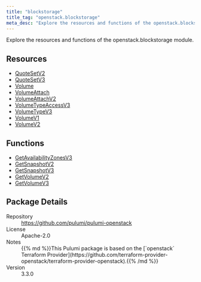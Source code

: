 ```yaml
---
title: "blockstorage"
title_tag: "openstack.blockstorage"
meta_desc: "Explore the resources and functions of the openstack.blockstorage module."
---
```


<!-- WARNING: this file was generated by Pulumi Docs Generator. -->
<!-- Do not edit by hand unless you're certain you know what you are doing! -->

Explore the resources and functions of the openstack.blockstorage module.

<h2 id="resources">Resources</h2>
<ul class="api">
    <li><a href="quotesetv2" title="QuoteSetV2"><span class="symbol resource"></span>QuoteSetV2</a></li>
    <li><a href="quotesetv3" title="QuoteSetV3"><span class="symbol resource"></span>QuoteSetV3</a></li>
    <li><a href="volume" title="Volume"><span class="symbol resource"></span>Volume</a></li>
    <li><a href="volumeattach" title="VolumeAttach"><span class="symbol resource"></span>VolumeAttach</a></li>
    <li><a href="volumeattachv2" title="VolumeAttachV2"><span class="symbol resource"></span>VolumeAttachV2</a></li>
    <li><a href="volumetypeaccessv3" title="VolumeTypeAccessV3"><span class="symbol resource"></span>VolumeTypeAccessV3</a></li>
    <li><a href="volumetypev3" title="VolumeTypeV3"><span class="symbol resource"></span>VolumeTypeV3</a></li>
    <li><a href="volumev1" title="VolumeV1"><span class="symbol resource"></span>VolumeV1</a></li>
    <li><a href="volumev2" title="VolumeV2"><span class="symbol resource"></span>VolumeV2</a></li>
</ul>

<h2 id="functions">Functions</h2>
<ul class="api">
    <li><a href="getavailabilityzonesv3" title="GetAvailabilityZonesV3"><span class="symbol function"></span>GetAvailabilityZonesV3</a></li>
    <li><a href="getsnapshotv2" title="GetSnapshotV2"><span class="symbol function"></span>GetSnapshotV2</a></li>
    <li><a href="getsnapshotv3" title="GetSnapshotV3"><span class="symbol function"></span>GetSnapshotV3</a></li>
    <li><a href="getvolumev2" title="GetVolumeV2"><span class="symbol function"></span>GetVolumeV2</a></li>
    <li><a href="getvolumev3" title="GetVolumeV3"><span class="symbol function"></span>GetVolumeV3</a></li>
</ul>

<h2 id="package-details">Package Details</h2>
<dl class="package-details">
	<dt>Repository</dt>
	<dd><a href="https://github.com/pulumi/pulumi-openstack">https://github.com/pulumi/pulumi-openstack</a></dd>
	<dt>License</dt>
	<dd>Apache-2.0</dd>
	<dt>Notes</dt>
	<dd>{{% md %}}This Pulumi package is based on the [`openstack` Terraform Provider](https://github.com/terraform-provider-openstack/terraform-provider-openstack).{{% /md %}}</dd>
	<dt>Version</dt>
	<dd>3.3.0</dd>
</dl>


